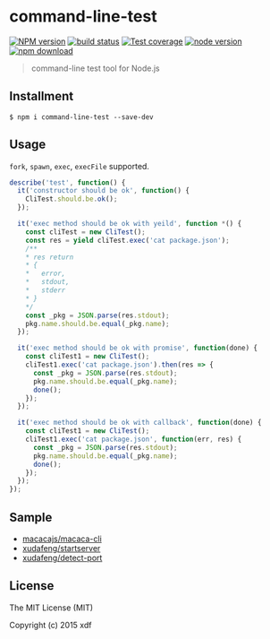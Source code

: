 # command-line-test

[![NPM version][npm-image]][npm-url]
[![build status][travis-image]][travis-url]
[![Test coverage][coveralls-image]][coveralls-url]
[![node version][node-image]][node-url]
[![npm download][download-image]][download-url]

[npm-image]: https://img.shields.io/npm/v/command-line-test.svg?style=flat-square
[npm-url]: https://npmjs.org/package/command-line-test
[travis-image]: https://img.shields.io/travis/xudafeng/command-line-test.svg?style=flat-square
[travis-url]: https://travis-ci.org/xudafeng/command-line-test
[coveralls-image]: https://img.shields.io/coveralls/xudafeng/command-line-test.svg?style=flat-square
[coveralls-url]: https://coveralls.io/r/xudafeng/command-line-test?branch=master
[node-image]: https://img.shields.io/badge/node.js-%3E=_0.10-green.svg?style=flat-square
[node-url]: http://nodejs.org/download/
[download-image]: https://img.shields.io/npm/dm/command-line-test.svg?style=flat-square
[download-url]: https://npmjs.org/package/command-line-test

> command-line test tool for Node.js

## Installment

```shell
$ npm i command-line-test --save-dev
```

## Usage

`fork`, `spawn`, `exec`, `execFile` supported.

```javascript
describe('test', function() {
  it('constructor should be ok', function() {
    CliTest.should.be.ok();
  });

  it('exec method should be ok with yeild', function *() {
    const cliTest = new CliTest();
    const res = yield cliTest.exec('cat package.json');
    /**
    * res return
    * {
    *   error,
    *   stdout,
    *   stderr
    * }
    */
    const _pkg = JSON.parse(res.stdout);
    pkg.name.should.be.equal(_pkg.name);
  });

  it('exec method should be ok with promise', function(done) {
    const cliTest1 = new CliTest();
    cliTest1.exec('cat package.json').then(res => {
      const _pkg = JSON.parse(res.stdout);
      pkg.name.should.be.equal(_pkg.name);
      done();
    });
  });

  it('exec method should be ok with callback', function(done) {
    const cliTest1 = new CliTest();
    cliTest1.exec('cat package.json', function(err, res) {
      const _pkg = JSON.parse(res.stdout);
      pkg.name.should.be.equal(_pkg.name);
      done();
    });
  });
});
```

## Sample

- [macacajs/macaca-cli](//github.com/macacajs/macaca-cli/tree/master/test)
- [xudafeng/startserver](//github.com/xudafeng/startserver/tree/master/test)
- [xudafeng/detect-port](//github.com/xudafeng/detect-port/tree/master/test)

## License

The MIT License (MIT)

Copyright (c) 2015 xdf
